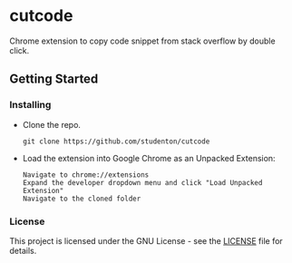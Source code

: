 # cutcode

Chrome extension to copy code snippet from stack overflow by double click. 

## Getting Started

### Installing

- Clone the repo.
  ```shell
  git clone https://github.com/studenton/cutcode
  ```

- Load the extension into Google Chrome as an Unpacked Extension:

  ```
  Navigate to chrome://extensions
  Expand the developer dropdown menu and click "Load Unpacked Extension"
  Navigate to the cloned folder
  ```

### License

This project is licensed under the GNU License - see the [LICENSE](LICENSE) file for details.
